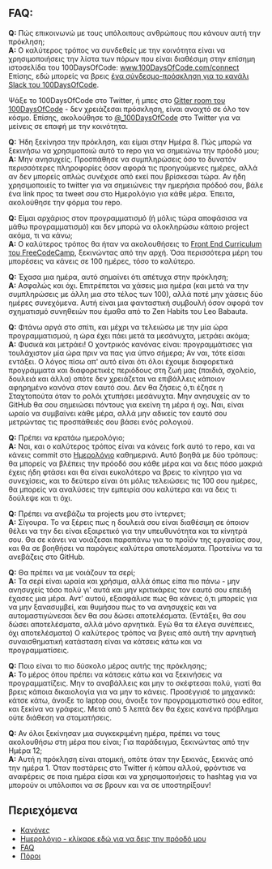 ## FAQ:
  **Q:** Πώς επικοινωνώ με τους υπόλοιπους ανθρώπους που κάνουν αυτή την πρόκληση;  
  **A:** Ο καλύτερος τρόπος να συνδεθείς με την κοινότητα είναι να χρησιμοποιήσεις την λίστα των πόρων που είναι διαθέσιμη στην επίσημη ιστοσελίδα του 100DaysOfCode:
  www.100DaysOfCode.com/connect
  Επίσης, εδώ μπορείς να βρεις [ένα σύνδεσμο-πρόσκληση για το κανάλι Slack του 100DaysOfCode](https://join.slack.com/t/100xcode/shared_invite/enQtMzA2NzUyODY4MTgyLWM2NzMzYzBmZTcwOTk0MzM2YTI5OWQzM2M3ZTVjZTUyMTE0NDk3ZjdiZmExNGU5Mjg3ODgzZTQxODI3YTNjZjA).

  Ψάξε το 100DaysOfCode στο Twitter, ή μπες στο [Gitter room του 100DaysOfCode](https://gitter.im/Kallaway/100DaysOfCode) - δεν χρειάζεσαι πρόσκληση, είναι ανοιχτό σε όλο τον κόσμο. Επίσης, ακολούθησε το [@_100DaysOfCode](https://twitter.com/_100DaysOfCode) στο Twitter για να μείνεις σε επαφή με την κοινότητα.

  **Q:** Ήδη ξεκίνησα την πρόκληση, και είμαι στην Ημέρα 8. Πώς μπορώ να ξεκινήσω να χρησιμοποιώ αυτό το repo για να σημειώνω την πρόοδό μου;  
  **A:** Μην ανησυχείς. Προσπάθησε να συμπληρώσεις όσο το δυνατόν περισσότερες πληροφορίες όσον αφορά τις προηγούμενες ημέρες, αλλά αν δεν μπορείς απλώς συνέχισε από εκεί που βρίσκεσαι τώρα. Αν ήδη χρησιμοποιείς το twitter για να σημειώνεις την ημερήσια πρόδοό σου, βάλε ένα link προς τα tweet σου στο Ημερολόγιο για κάθε μέρα.
  Έπειτα, ακολούθησε την φόρμα του repo.

  **Q:** Είμαι αρχάριος στον προγραμματισμό (ή μόλις τώρα αποφάσισα να μάθω προγραμματισμό) και δεν μπορώ να ολοκληρώσω κάποιο project ακόμα, τι να κάνω;  
  **A:** Ο καλύτερος τρόπος θα ήταν να ακολουθήσεις το [Front End Curriculum του FreeCodeCamp](https://www.freecodecamp.com/), ξεκινώντας από την αρχή. Όσα περισσότερα μέρη του μπορέσεις να κάνεις σε 100 ημέρες, τόσο το καλύτερο.

  **Q:** Έχασα μια ημέρα, αυτό σημαίνει ότι απέτυχα στην πρόκληση;  
  **Α:** Ασφαλώς και όχι. Επιτρέπεται να χάσεις μια ημέρα (και μετά να την συμπληρώσεις με άλλη μια στο τέλος των 100), αλλά ποτέ μην χάσεις δύο ημέρες συνεχόμενα. Αυτή είναι μια φανταστική συμβουλή όσον αφορά τον σχηματισμό συνηθειών που έμαθα από το Zen Habits του Leo Babauta.

  **Q:** Φτάνω αργά στο σπίτι, και μέχρι να τελειώσω με την μία ώρα προγραμματισμού, η ώρα έχει πάει μετά τα μεσάνυχτα, μετράει ακόμα;  
  **Α:** Φυσικά και μετράει! Ο χοντρικός κανόνας είναι: προγραμμάτισες για τουλάχιστον μία ώρα πριν να πας για ύπνο σήμερα; Αν ναι, τότε είσαι εντάξει.
  Ο λόγος πίσω απ' αυτό είναι ότι όλοι έχουμε διαφορετικά προγράμματα και διαφορετικές περιόδους στη ζωή μας (παιδιά, σχολείο, δουλειά και άλλα) οπότε δεν χρειάζεται να επιβάλλεις κάποιον αφηρημένο κανόνα στον εαυτό σου. Δεν θα ζήσεις ό,τι έζησε η Σταχτοπούτα όταν το ρολόι χτυπήσει μεσάνυχτα. Μην ανησυχείς αν το GitHub θα σου σημειώσει πόντους για εκείνη τη μέρα ή οχι. Ναι, είναι ωραίο να συμβαίνει κάθε μέρα, αλλά μην αδικείς τον εαυτό σου μετρώντας τις προσπάθειές σου βάσει ενός ρολογιού.

  **Q:** Πρέπει να κρατάω ημερολόγιο;  
  **Α:** Ναι, και ο καλύτερος τρόπος είναι να κάνεις fork αυτό το repo, και να κάνεις commit στο [Ημερολόγιο](log.md) καθημερινά. Αυτό βοηθά με δύο τρόπους: θα μπορείς να βλέπεις την πρόοδό σου κάθε μέρα και να δεις πόσο μακριά έχεις ήδη φτάσει και θα είναι ευκολότερο να βρεις το κίνητρο για να συνεχίσεις, και το δεύτερο είναι ότι μόλις τελειώσεις τις 100 σου ημέρες, θα μπορείς να αναλύσεις την εμπειρία σου καλύτερα και να δεις τι δούλεψε και τι όχι.

  **Q:** Πρέπει να ανεβάζω τα projects μου στο ίντερνετ;  
  **Α:** Σίγουρα. Το να ξέρεις πως η δουλειά σου είναι διαθέσιμη σε όποιον θέλει να την δει είναι εξαιρετικό για την υπευθυνότητα και τα κίνητρά σου. Θα σε κάνει να νοιάζεσαι παραπάνω για το προϊόν της εργασίας σου, και θα σε βοηθήσει να παράγεις καλύτερα αποτελέσματα. Προτείνω να τα ανεβάζεις στο GitHub.

  **Q:** Θα πρέπει να με νοιάζουν τα σερί;  
  **Α:** Τα σερί είναι ωραία και χρήσιμα, αλλά όπως είπα πιο πάνω - μην ανησυχείς τόσο πολύ γι' αυτά και μην κριτικάρεις τον εαυτό σου επειδή έχασες μια μέρα. Αντ' αυτού, εξασφάλισε πως θα κάνεις ό,τι μπορείς για να μην ξανασυμβεί, και θυμήσου πως το να ανησυχείς και να αυτομαστιγώνεσαι δεν θα σου δώσει αποτελέσματα. (Εντάξει, θα σου δώσει αποτελέσματα, αλλά μόνο αρνητικά. Εγώ θα τα έλεγα συνέπειες, όχι αποτελέσματα) Ο καλύτερος τρόπος να βγεις από αυτή την αρνητική συναισθηματική κατάσταση είναι να κάτσεις κάτω και να προγραμματίσεις.

  **Q:** Ποιο είναι το πιο δύσκολο μέρος αυτής της πρόκλησης;  
  **A:** Το μέρος όπου πρέπει να κάτσεις κάτω και να ξεκινήσεις να προγραμματίζεις. Μην το αναβάλλεις και μην το σκέφτεσαι πολύ, γιατί θα βρεις κάποια δικαιολογία για να μην το κάνεις. Προσέγγισέ το μηχανικά: κάτσε κάτω, άνοιξε το laptop σου, άνοιξε τον προγραμματιστικό σου editor, και ξεκίνα να γράφεις. Μετά από 5 λεπτά δεν θα έχεις κανένα πρόβλημα ούτε διάθεση να σταματήσεις.

  **Q:** Αν όλοι ξεκίνησαν μια συγκεκριμένη ημέρα, πρέπει να τους ακολουθήσω στη μέρα που είναι; Για παράδειγμα, ξεκινώντας από την Ημέρα 12;  
  **A:** Αυτή η πρόκληση είναι ατομική, οπότε όταν την ξεκινάς, ξεκινάς από την ημέρα 1. Όταν ποστάρεις στο Twitter ή κάπου αλλού, φρόντισε να αναφέρεις σε ποια ημέρα είσαι και να χρησιμοποιήσεις το hashtag για να μπορούν οι υπόλοιποι να σε βρουν και να σε υποστηρίξουν!

## Περιεχόμενα
* [Κανόνες](rules.md)
* [Ημερολόγιο - κλίκαρε εδώ για να δεις την πρόοδό μου](log.md)
* [FAQ](FAQ.md)
* [Πόροι](resources.md)

